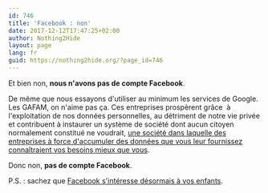 ```yaml
---
id: 746
title: 'Facebook : non'
date: 2017-12-12T17:47:25+02:00
author: Nothing2Hide
layout: page
lang: fr
guid: https://nothing2hide.org/?page_id=746
---
```

 

Et bien non, **nous n'avons pas de compte Facebook**. 

De même que nous essayons d'utiliser au minimum les services de Google. Les GAFAM, on n'aime pas ça. Ces entreprises prospèrent grâce  à l'exploitation de nos données personnelles, au détriment de notre vie privée et contribuent à instaurer un système de société dont aucun citoyen normalement constitué ne voudrait, [une société dans laquelle des entreprises à force d'accumuler des données que vous leur fournissez connaîtraient vos besoins mieux que vous](https://framablog.org/2017/03/28/google-nouvel-avatar-du-capitalisme-celui-de-la-surveillance/).

Donc non, **pas de compte Facebook**.  


P.S. : sachez que [Facebook s'intéresse désormais à vos enfants﻿](https://thefrailestthing.com/2017/12/07/facebook-doesnt-care-about-your-children/).